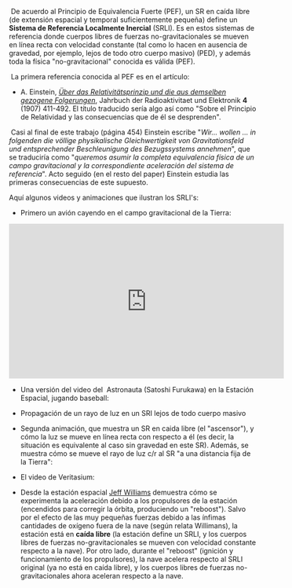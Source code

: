  De acuerdo al Principio de Equivalencia Fuerte (PEF), un SR en caída libre (de extensión espacial y temporal suficientemente pequeña) define un **Sistema de Referencia Localmente Inercial** (SRLI). Es en estos sistemas de referencia donde cuerpos libres de fuerzas
no-gravitacionales se mueven en línea recta con velocidad constante (tal como lo hacen en ausencia de gravedad, por ejemplo, lejos de todo otro cuerpo masivo) (PED), y además toda la física "no-gravitacional" conocida es válida (PEF).

 La primera referencia conocida al PEF es en el artículo:

- A. Einstein, [*Über das Relativitätsprinzip und die aus demselben gezogene Folgerungen*](https://www.fisica.net/relatividade/Einstein/Uber-das-Relativitatsprinzip-und-die-aus-demselben-gezogenen-Folgerungen.pdf), Jahrbuch der Radioaktivitaet und Elektronik **4** (1907) 411-492. El título traducido sería algo así como "Sobre el Principio de Relatividad y las consecuencias que de él se desprenden".

 Casi al final de este trabajo (página 454) Einstein escribe "*Wir... wollen ... in folgenden die völlige physikalische Gleichwertigkeit von Gravitationsfeld und entsprechender Beschleunigung des Bezugssystems
annehmen*", que se traduciría como "*queremos asumir la completa equivalencia física de un campo gravitacional y la correspondiente
aceleración del sistema de referencia*". Acto seguido (en el resto del paper) Einstein estudia las primeras consecuencias de este supuesto.

Aquí algunos videos y animaciones que ilustran los SRLI's:

- Primero un avión cayendo en el campo gravitacional de la Tierra:

<iframe width="560" height="315" src="https://www.youtube.com/embed/1ieR8hIXUIg" title="YouTube video player" frameborder="0" allow="accelerometer; autoplay; clipboard-write; encrypted-media; gyroscope; picture-in-picture; web-share" referrerpolicy="strict-origin-when-cross-origin" allowfullscreen></iframe>

- Una versión del video del  Astronauta (Satoshi Furukawa) en la Estación Espacial, jugando baseball:
-   Propagación de un rayo de luz en un SRI lejos de todo cuerpo masivo 

-   Segunda animación, que muestra un SR en caida libre (el "ascensor"), y cómo la luz se mueve en línea recta con respecto a él (es decir, la situación es equivalente al caso sin gravedad en este SR). Además, se muestra cómo se mueve el rayo de luz c/r al SR "a una distancia fija de la Tierra":

- El video de Veritasium:

- Desde la estación espacial [Jeff Williams](http://en.wikipedia.org/wiki/Jeffrey_Williams_(astronaut)) demuestra cómo se experimenta la aceleración debido a los propulsores de la estación (encendidos para corregir la órbita,  produciendo un "reboost"). Salvo por el efecto
de las muy pequeñas fuerzas debido a las ínfimas cantidades de oxígeno fuera de la nave (según relata Willimans), la estación está    en **caída libre** (la estación define un SRLI, y los cuerpos libres de fuerzas no-gravitacionales se mueven con velocidad constante respecto a la nave). Por otro lado, durante el "reboost" (ignición y funcionamiento de los propulsores), la nave acelera respecto al SRLI original (ya no está en caída libre), y los cuerpos libres de fuerzas no-gravitacionales ahora aceleran respecto a la nave.
